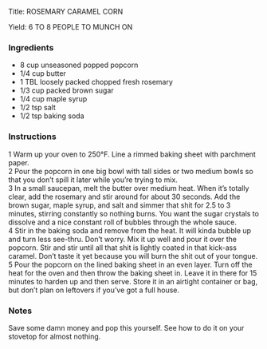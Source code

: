<!DOCTYPE HTML PUBLIC "-//W3C//DTD HTML 4.0 Transitional//EN">
<html>
  <head>
  <title>ROSEMARY CARAMEL CORN</title><link rel='stylesheet' href='style.css' type='text/css'><meta http-equiv="Content-Style-Stype" content="text/css">
     <meta http-equiv="Content-Type" content="text/html;charset=utf-8">
     </head><body><div class="recipe" itemscope itemtype="http://schema.org/Recipe"><div class='header'><p class="title"><span class="label">Title:</span> <span itemprop="name">ROSEMARY CARAMEL CORN</span></p>
<p class="yields"><span class="label">Yield:</span> <span itemprop="recipeYield">6 TO 8 PEOPLE TO MUNCH ON</span></p>
</div><div class="ing"><h3>Ingredients</h3><ul class="ing"><li class="ing" itemprop="ingredients">8 cup unseasoned popped popcorn </li>
<li class="ing" itemprop="ingredients">1/4 cup butter </li>
<li class="ing" itemprop="ingredients">1 TBL loosely packed chopped fresh rosemary </li>
<li class="ing" itemprop="ingredients">1/3 cup packed brown sugar </li>
<li class="ing" itemprop="ingredients">1/4 cup maple syrup </li>
<li class="ing" itemprop="ingredients">1/2 tsp salt </li>
<li class="ing" itemprop="ingredients">1/2 tsp baking soda </li>
</ul>
</div>
<div class="instructions"><h3 class="Instructions">Instructions</h3><div itemprop="recipeInstructions"><p>1 Warm up your oven to 250°F. Line a rimmed baking sheet with parchment paper.<br>2 Pour the popcorn in one big bowl with tall sides or two medium bowls so that you don’t spill it later while you’re trying to mix.<br>3 In a small saucepan, melt the butter over medium heat. When it’s totally clear, add the rosemary and stir around for about 30 seconds. Add the brown sugar, maple syrup, and salt and simmer that shit for 2.5 to 3 minutes, stirring constantly so nothing burns. You want the sugar crystals to dissolve and a nice constant roll of bubbles through the whole sauce.<br>4 Stir in the baking soda and remove from the heat. It will kinda bubble up and turn less see-thru. Don’t worry. Mix it up well and pour it over the popcorn. Stir and stir until all that shit is lightly coated in that kick-ass caramel. Don’t taste it yet because you will burn the shit out of your tongue.<br>5 Pour the popcorn on the lined baking sheet in an even layer. Turn off the heat for the oven and then throw the baking sheet in. Leave it in there for 15 minutes to harden up and then serve. Store it in an airtight container or bag, but don’t plan on leftovers if you’ve got a full house.</p></div></div><div class="modifications"><h3 class="Notes">Notes</h3><p>Save some damn money and pop this yourself. See how to do it on your stovetop for almost nothing.</p></div></div>

</body>
</html>